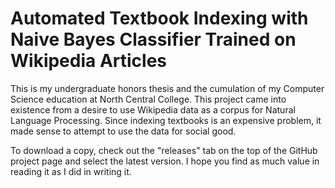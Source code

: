 Automated Textbook Indexing with Naive Bayes Classifier Trained on Wikipedia Articles
==========================================================

This is my undergraduate honors thesis and the cumulation of my Computer Science education at North Central College.
This project came into existence from a desire to use Wikipedia data as a corpus for Natural Language Processing.
Since indexing textbooks is an expensive problem, it made sense to attempt to use the data for social good.

To download a copy, check out the "releases" tab on the top of the GitHub project page and select the latest version.
I hope you find as much value in reading it as I did in writing it.

